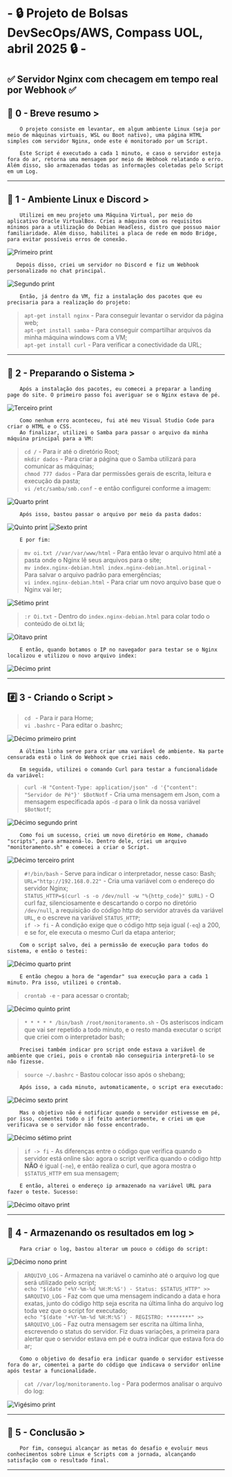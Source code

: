 # - 🔒 Projeto de Bolsas DevSecOps/AWS,  Compass UOL, abril 2025 🔒 -

## ✅ Servidor Nginx com checagem em tempo real por Webhook ✅

## 📜 0 - Breve resumo >
        O projeto consiste em levantar, em algum ambiente Linux (seja por meio de máquinas virtuais, WSL ou Boot nativo), uma página HTML simples com servidor Nginx, onde este é monitorado por um Script.  
    
        Este Script é executado a cada 1 minuto, e caso o servidor esteja fora do ar, retorna uma mensagem por meio de Webhook relatando o erro. Além disso, são armazenadas todas as informações coletadas pelo Script em um Log.
---
## 🐧 1 - Ambiente Linux e Discord >
        Utilizei em meu projeto uma Máquina Virtual, por meio do aplicativo Oracle VirtualBox. Criei a máquina com os requisitos mínimos para a utilização do Debian Headless, distro que possuo maior familiaridade. Além disso, habilitei a placa de rede em modo Bridge, para evitar possíveis erros de conexão.
![Primeiro print](/Prints/1.1%20-%201.png)

       Depois disso, criei um servidor no Discord e fiz um Webhook personalizado no chat principal.
![Segundo print](/Prints/1.1%20-%202.png)

        Então, já dentro da VM, fiz a instalação dos pacotes que eu precisaria para a realização do projeto:
>`apt-get install nginx` - Para conseguir levantar o servidor da página web;  
>`apt-get install samba` - Para conseguir compartilhar arquivos da minha máquina windows com a VM;  
>`apt-get install curl` - Para verificar a conectividade da URL;
---
## 👾 2 - Preparando o Sistema >
        Após a instalação dos pacotes, eu comecei a preparar a landing page do site. O primeiro passo foi averiguar se o Nginx estava de pé.
![Terceiro print](/Prints/1.2%20-%201.png)

        Como nenhum erro aconteceu, fui até meu Visual Studio Code para criar o HTML e o CSS.
        Ao finalizar, utilizei o Samba para passar o arquivo da minha máquina principal para a VM:
>`cd /` - Para ir até o diretório Root;  
>`mkdir dados` - Para criar a página que o Samba utilizará para comunicar as máquinas;  
>`chmod 777 dados` - Para dar permissões gerais de escrita, leitura e execução da pasta;  
>`vi /etc/samba/smb.conf` - e então configurei conforme a imagem:

![Quarto print](/Prints/1.2%20-%202.png)

        Após isso, bastou passar o arquivo por meio da pasta dados:
![Quinto print](/Prints/1.2%20-%203.png)
![Sexto print](/Prints/1.2%20-%204.png)

        E por fim:
>`mv oi.txt //var/var/www/html` - Para então levar o arquivo html até a pasta onde o Nginx lê seus arquivos para o site;  
>`mv index.nginx-debian.html index.nginx-debian.html.original` - Para salvar o arquivo padrão para emergências;  
>`vi index.nginx-debian.html` - Para criar um novo arquivo base que o Nginx vai ler;  

![Sétimo print](/Prints/1.2%20-%205.png)

>`:r Oi.txt` - Dentro do `index.nginx-debian.html` para colar todo o conteúdo de oi.txt lá;

![Oitavo print](/Prints/1.2%20-%206.png)

        E então, quando botamos o IP no navegador para testar se o Nginx localizou e utilizou o novo arquivo index:
![Décimo print](/Prints/1.2%20-%207.png)

---
## #️⃣ 3 - Criando o Script >
>`cd ` - Para ir para Home;  
>`vi .bashrc` - Para editar o .bashrc;  

![Décimo primeiro print](/Prints/2.1%20-%201.jpg)

        A última linha serve para criar uma variável de ambiente. Na parte censurada está o link do Webhook que criei mais cedo.

        Em seguida, utilizei o comando Curl para testar a funcionalidade da variável:
>`curl -H "Content-Type: application/json" -d '{"content": "Servidor de Pé"}' $BotNotf` - Cria uma mensagem em Json, com a mensagem especificada após `-d` para o link da nossa variável `$BotNotf`;

![Décimo segundo print](/Prints/2.1%20-%202.png)

        Como foi um sucesso, criei um novo diretório em Home, chamado "scripts", para armazená-lo. Dentro dele, criei um arquivo "monitoramento.sh" e comecei a criar o Script.
![Décimo terceiro print](/Prints/2.1%20-%203.png)
>`#!/bin/bash` - Serve para indicar o interpretador, nesse caso: Bash;  
>`URL="http://192.168.0.22"` - Cria uma variável com o endereço do servidor Nginx;  
>`STATUS_HTTP=$(curl -s -o /dev/null -w "%{http_code}" $URL)` - O curl faz, silenciosamente e descartando o corpo no diretório `/dev/null`, a requisição do código http do servidor através da variável `URL`, e o escreve na variável `STATUS_HTTP`;  
>`if -> fi` - A condição exige que o código http seja igual (`-eq`) a 200, e se for, ele executa o mesmo Curl da etapa anterior;  

        Com o script salvo, dei a permissão de execução para todos do sistema, e então o testei:
![Décimo quarto print](/Prints/2.1%20-%204.jpg)

        E então chegou a hora de "agendar" sua execução para a cada 1 minuto. Pra isso, utilizei o crontab.
>`crontab -e` - para acessar o crontab;

![Décimo quinto print](/Prints/2.1%20-%205.png)
>`* * * * * /bin/bash /root/monitoramento.sh` - Os asteriscos indicam que vai ser repetido a todo minuto, e o resto manda executar o script que criei com o interpretador bash;

        Precisei também indicar pro script onde estava a variável de ambiente que criei, pois o crontab não conseguiria interpretá-lo se não fizesse.

>`source ~/.bashrc` - Bastou colocar isso após o shebang;

        Após isso, a cada minuto, automaticamente, o script era executado:
![Décimo sexto print](/Prints/2.1%20-%206.png)
        
        Mas o objetivo não é notificar quando o servidor estivesse em pé, por isso, comentei todo o if feito anteriormente, e criei um que verificava se o servidor não fosse encontrado.
![Décimo sétimo print](/Prints/2.1%20-%207.png)
>`if -> fi` - As diferenças entre o código que verifica quando o servidor está online são: agora o script verifica quando o código http **NÃO** é igual (`-ne`), e então realiza o curl, que agora mostra o `$STATUS_HTTP` em sua mensagem;

        E então, alterei o endereço ip armazenado na variável URL para fazer o teste. Sucesso:
![Décimo oitavo print](/Prints/2.1%20-%208.png)

---
## 📝 4 - Armazenando os resultados em log >
        Para criar o log, bastou alterar um pouco o código do script:
![Décimo nono print](/Prints/3.1%20-%201.png)
>`ARQUIVO_LOG` - Armazena na variável o caminho até o arquivo log que será utilizado pelo script;  
>`echo "$(date '+%Y-%m-%d %H:M:%S') - Status: $STATUS_HTTP" >> $ARQUIVO_LOG` - Faz com que uma mensagem indicando a data e hora exatas, junto do código http seja escrita na última linha do arquivo log toda vez que o script for executado;  
>`echo "$(date '+%Y-%m-%d %H:M:%S') - REGISTRO: ********" >> $ARQUIVO_LOG` - Faz outra mensagem ser escrita na última linha, escrevendo o status do servidor. Fiz duas variações, a primeira para alertar que o servidor estava em pé e outra indicar que estava fora do ar;

        Como o objetivo do desafio era indicar quando o servidor estivesse fora do ar, comentei a parte do código que indicava o servidor online após testar a funcionalidade.
>`cat //var/log/monitoramento.log` - Para podermos analisar o arquivo do log:

![Vigésimo print](/Prints/3.1%20-%202.png)

---
## 🧠 5 - Conclusão >
        Por fim, consegui alcançar as metas do desafio e evoluir meus conhecimentos sobre Linux e Scripts com a jornada, alcançando satisfação com o resultado final.
---
